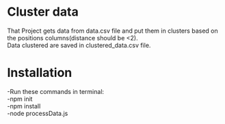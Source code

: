 # Cluster data 

That Project gets data from data.csv file and put them in clusters based on the positions columns(distance should be <2). \
Data clustered are saved in clustered_data.csv file.


# Installation

-Run these commands in terminal: \
-npm init  \
-npm install \
-node processData.js 